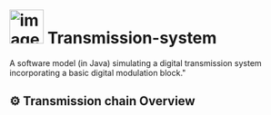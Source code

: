 # <img width="60" height="60" alt="image" src="https://github.com/user-attachments/assets/1c758bf8-944a-4a68-9cda-90fdb1a2b1af" /> Transmission-system

A software model (in Java) simulating a digital transmission system incorporating a basic digital modulation block."
## ⚙️ Transmission chain  Overview
